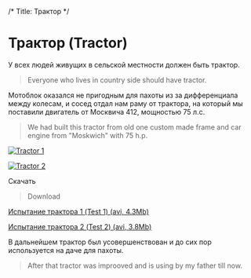 /*
Title: Трактор
*/

Трактор (Tractor)
=======

У всех людей живущих в сельской местности должен быть трактор.

>Everyone who lives in country side should have tractor.

Мотоблок оказался не пригодным для пахоты из за дифференциала между колесам, 
и сосед отдал нам раму от трактора, на который мы поставили двигатель от
Москвича 412, мощностью 75 л.с.

> We had built this tractor from old one custom made frame and 
car engine from "Moskwich" with 75 h.p.



[![Tractor 1](http://img.youtube.com/vi/dfnYlQS3jgE/0.jpg)](http://www.youtube.com/watch?v=dfnYlQS3jgE "Пересеченная местность")

[![Tractor 2](http://img.youtube.com/vi/eWfqfWONR98/0.jpg)](http://www.youtube.com/watch?v=eWfqfWONR98 "Ровная дорога")


Скачать
>Download

[Испытание трактора 1 (Test 1) (avi, 4.3Mb)](http://mitm.mooo.com/~onick/traktor/1.avi)

[Испытание трактора 2 (Test 2) (avi, 3.8Mb)](http://mitm.mooo.com/~onick/traktor/2.avi)




В дальнейшем трактор был усовершенствован и до сих пор используется на даче для
пахоты.

>After that tractor was improoved and is using by my father till now. 
